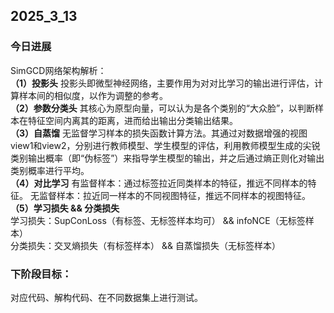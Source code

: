 ## 2025_3_13 ##  
### 今日进展
SimGCD网络架构解析：  
**（1）投影头**
投影头即微型神经网络，主要作用为对对比学习的输出进行评估，计算样本间的相似度，以作为调整的参考。  
**（2）参数分类头**
其核心为原型向量，可以认为是各个类别的“大众脸”，以判断样本在特征空间内离其的距离，进而给出输出分类输出结果。  
**（3）自蒸馏**
无监督学习样本的损失函数计算方法。其通过对数据增强的视图view1和view2，分别进行教师模型、学生模型的评估，利用教师模型生成的尖锐类别输出概率（即“伪标签”）来指导学生模型的输出，并之后通过熵正则化对输出类别概率进行平均。  
**（4）对比学习**
有监督样本：通过标签拉近同类样本的特征，推远不同样本的特征。
无监督样本：拉近同一样本的不同视图特征，推远不同样本的视图特征。  
**（5）学习损失 && 分类损失**  
学习损失：SupConLoss（有标签、无标签样本均可） && infoNCE（无标签样本）  
分类损失：交叉熵损失（有标签样本） && 自蒸馏损失（无标签样本）

### 下阶段目标：  
对应代码、解构代码、在不同数据集上进行测试。
